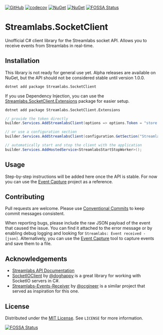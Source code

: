 [![GitHub](https://img.shields.io/github/license/meenzen/Streamlabs.SocketClient.svg)](https://github.com/meenzen/Streamlabs.SocketClient/blob/main/LICENSE)
[![codecov](https://codecov.io/gh/meenzen/Streamlabs.SocketClient/graph/badge.svg?token=OCF8O5TR2I)](https://codecov.io/gh/meenzen/Streamlabs.SocketClient)
[![NuGet](https://img.shields.io/nuget/v/Streamlabs.SocketClient.svg)](https://www.nuget.org/packages/Streamlabs.SocketClient)
[![NuGet](https://img.shields.io/nuget/dt/Streamlabs.SocketClient.svg)](https://www.nuget.org/packages/Streamlabs.SocketClient)
[![FOSSA Status](https://app.fossa.com/api/projects/git%2Bgithub.com%2Fmeenzen%2FStreamlabs.SocketClient.svg?type=shield)](https://app.fossa.com/projects/git%2Bgithub.com%2Fmeenzen%2FStreamlabs.SocketClient?ref=badge_shield)

# Streamlabs.SocketClient

Unofficial C# client library for the Streamlabs socket API. Allows you to receive events from Streamlabs in real-time.

## Installation

This library is not ready for general use yet. Alpha releases are available on NuGet, but the API should not be considered stable until version 1.0.0.

```bash
dotnet add package Streamlabs.SocketClient
```

If you use Dependency Injection, you can use the [Streamlabs.SocketClient.Extensions](https://www.nuget.org/packages/Streamlabs.SocketClient.Extensions) package for easier setup.

```bash
dotnet add package Streamlabs.SocketClient.Extensions
```

```csharp
// provide the token directly
builder.Services.AddStreamlabsClient(options => options.Token = "store your token somewhere safe");

// or use a configuration section
builder.Services.AddStreamlabsClient(configuration.GetSection("Streamlabs"));

// automatically start and stop the client with the application
builder.Services.AddHostedService<StreamlabsStartStopWorker>();
```

## Usage

Step-by-step instructions will be added here once the API is stable. For now you can use the
[Event Capture](https://github.com/meenzen/Streamlabs.SocketClient/tree/main/src/Streamlabs.EventCapture) project
as a reference.

## Contributing

Pull requests are welcome. Please use [Conventional Commits](https://www.conventionalcommits.org/) to keep
commit messages consistent.

When reporting bugs, please include the raw JSON payload of the event that caused the issue. You can find it attached to
the error message or by enabling debug logging and looking for `Streamlabs: Event received - [json]`.
Alternatively, you can use the [Event Capture](https://github.com/meenzen/Streamlabs.SocketClient/tree/main/src/Streamlabs.EventCapture)
tool to capture events and save them to a file.

## Acknowledgements

- [Streamlabs API Documentation](https://dev.streamlabs.com/docs/socket-api)
- [SocketIOClient](https://github.com/doghappy/socket.io-client-csharp) by [@doghappy](https://github.com/doghappy) is a great library for working with SocketIO servers in C#.
- [Streamlabs-Events-Receiver](https://github.com/ocgineer/Streamlabs-Events-Receiver) by [@ocgineer](https://github.com/ocgineer) is a similar project that served as inspiration for this one.

## License

Distributed under the [MIT License](https://choosealicense.com/licenses/mit/). See `LICENSE` for more information.


[![FOSSA Status](https://app.fossa.com/api/projects/git%2Bgithub.com%2Fmeenzen%2FStreamlabs.SocketClient.svg?type=large)](https://app.fossa.com/projects/git%2Bgithub.com%2Fmeenzen%2FStreamlabs.SocketClient?ref=badge_large)
